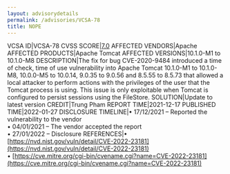 ```yaml
---
layout: advisorydetails
permalink: /advisories/VCSA-78
title: NOPE
---
```

VCSA ID|VCSA-78
CVSS SCORE|[7.0](https://nvd.nist.gov/vuln-metrics/cvss/v3-calculator?calculator&version=3.0&vector=(AV:L/AC:H/PR:L/UI:N/S:U/C:H/I:H/A:H))
AFFECTED VENDORS|Apache
AFFECTED PRODUCTS|Apache Tomcat
AFFECTED VERSIONS|10.1.0-M1 to 10.1.0-M8
DESCRIPTION|The fix for bug CVE-2020-9484 introduced a time of check, time of use vulnerability into Apache Tomcat 10.1.0-M1 to 10.1.0-M8, 10.0.0-M5 to 10.0.14, 9.0.35 to 9.0.56 and 8.5.55 to 8.5.73 that allowed a local attacker to perform actions with the privileges of the user that the Tomcat process is using. This issue is only exploitable when Tomcat is configured to persist sessions using the FileStore.
SOLUTION|Update to latest version
CREDIT|Trung Pham
REPORT TIME|2021-12-17
PUBLISHED TIME|2022-01-27
DISCLOSURE TIMELINE|&#8226; 17/12/2021 – Reported the vulnerability to the vendor<br>&#8226; 04/01/2021 – The vendor accepted the report<br>&#8226; 27/01/2022 – Disclosure
REFERENCES|&#8226; [https://nvd.nist.gov/vuln/detail/CVE-2022-23181](https://nvd.nist.gov/vuln/detail/CVE-2022-23181)<br>&#8226; [https://cve.mitre.org/cgi-bin/cvename.cgi?name=CVE-2022-23181](https://cve.mitre.org/cgi-bin/cvename.cgi?name=CVE-2022-23181)
